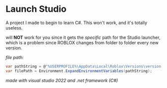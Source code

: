 # Launch Studio

A project I made to begin to learn C#. This won't work, and it's totally useless.

will **NOT** work for you since it gets the *specific* path for the Studio launcher, which is a problem since ROBLOX changes from folder to folder every new version.

*file path:*
```cs
var pathString = @"%USERPROFILE%\AppData\Local\Roblox\Versions\version-d6943a5e6de04dfb\RobloxStudioLauncherBeta.exe";
var filePath = Environment.ExpandEnvironmentVariables(pathString);
```


*made with visual studio 2022 and .net framework (C#)*
